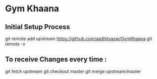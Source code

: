 # Gym Khaana

## Initial Setup Process

git remote add upstream https://github.com/aadhityasw/GymKhaana
git remote -v


## To receive Changes every time :

git fetch upstream
git checkout master
git merge upstream/master